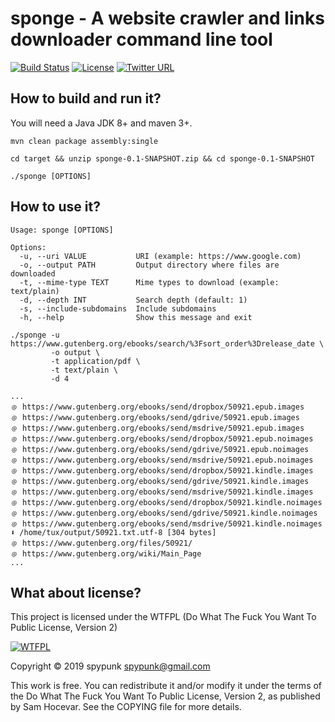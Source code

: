 # sponge - A website crawler and links downloader command line tool
[![Build Status](https://travis-ci.org/spypunk/sponge.svg?branch=master)](https://travis-ci.org/spypunk/sponge)
[![License](http://www.wtfpl.net/wp-content/uploads/2012/12/wtfpl-badge-4.png)](http://www.wtfpl.net/)
[![Twitter URL](https://img.shields.io/twitter/url/https/twitter.com/fold_left.svg?style=social&label=Follow)](https://twitter.com/spypunkk)
## How to build and run it?
You will need a Java JDK 8+ and maven 3+.
~~~
mvn clean package assembly:single

cd target && unzip sponge-0.1-SNAPSHOT.zip && cd sponge-0.1-SNAPSHOT

./sponge [OPTIONS]
~~~
## How to use it?
~~~
Usage: sponge [OPTIONS]

Options:
  -u, --uri VALUE           URI (example: https://www.google.com)
  -o, --output PATH         Output directory where files are downloaded
  -t, --mime-type TEXT      Mime types to download (example: text/plain)
  -d, --depth INT           Search depth (default: 1)
  -s, --include-subdomains  Include subdomains
  -h, --help                Show this message and exit
~~~
~~~
./sponge -u https://www.gutenberg.org/ebooks/search/%3Fsort_order%3Drelease_date \
         -o output \
         -t application/pdf \
         -t text/plain \
         -d 4

...
﹫ https://www.gutenberg.org/ebooks/send/dropbox/50921.epub.images
﹫ https://www.gutenberg.org/ebooks/send/gdrive/50921.epub.images
﹫ https://www.gutenberg.org/ebooks/send/msdrive/50921.epub.images
﹫ https://www.gutenberg.org/ebooks/send/dropbox/50921.epub.noimages
﹫ https://www.gutenberg.org/ebooks/send/gdrive/50921.epub.noimages
﹫ https://www.gutenberg.org/ebooks/send/msdrive/50921.epub.noimages
﹫ https://www.gutenberg.org/ebooks/send/dropbox/50921.kindle.images
﹫ https://www.gutenberg.org/ebooks/send/gdrive/50921.kindle.images
﹫ https://www.gutenberg.org/ebooks/send/msdrive/50921.kindle.images
﹫ https://www.gutenberg.org/ebooks/send/dropbox/50921.kindle.noimages
﹫ https://www.gutenberg.org/ebooks/send/gdrive/50921.kindle.noimages
﹫ https://www.gutenberg.org/ebooks/send/msdrive/50921.kindle.noimages
⬇ /home/tux/output/50921.txt.utf-8 [304 bytes]
﹫ https://www.gutenberg.org/files/50921/
﹫ https://www.gutenberg.org/wiki/Main_Page
...
~~~
## What about license?
This project is licensed under the WTFPL (Do What The Fuck You Want To Public License, Version 2)

[![WTFPL](http://www.wtfpl.net/wp-content/uploads/2012/12/logo-220x1601.png)](http://www.wtfpl.net/)

Copyright © 2019 spypunk [spypunk@gmail.com](mailto:spypunk@gmail.com)

This work is free. You can redistribute it and/or modify it under the terms of the Do What The Fuck You Want To Public License, Version 2, as published by Sam Hocevar. See the COPYING file for more details.